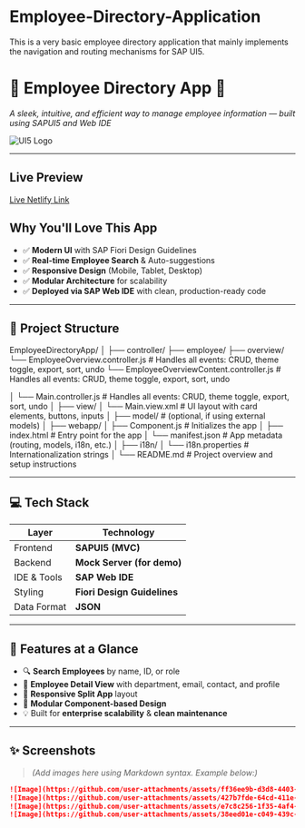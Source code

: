 # Employee-Directory-Application
This is a very basic employee directory application that mainly implements the navigation and routing mechanisms for SAP UI5.
# 👥 Employee Directory App 📇  
*A sleek, intuitive, and efficient way to manage employee information — built using SAPUI5 and Web IDE*

![UI5 Logo]()

---
## Live Preview
[Live Netlify Link](https://employeedirectoryapplication.netlify.app/)

##  Why You'll Love This App

- ✅ **Modern UI** with SAP Fiori Design Guidelines  
- ✅ **Real-time Employee Search** & Auto-suggestions  
- ✅ **Responsive Design** (Mobile, Tablet, Desktop)  
- ✅ **Modular Architecture** for scalability  
- ✅ **Deployed via SAP Web IDE** with clean, production-ready code

---

## 🚀 Project Structure 
EmployeeDirectoryApp/
│
├── controller/
     ├── employee/
         ├── overview/
              └── EmployeeOverview.controller.js # Handles all events: CRUD, theme toggle, export, sort, undo
              └── EmployeeOverviewContent.controller.js # Handles all events: CRUD, theme toggle, export, sort, undo
            
│ └── Main.controller.js # Handles all events: CRUD, theme toggle, export, sort, undo
│
├── view/
│ └── Main.view.xml # UI layout with card elements, buttons, inputs
│
├── model/ # (optional, if using external models)
│
├── webapp/
│ ├── Component.js # Initializes the app
│ ├── index.html # Entry point for the app
│ └── manifest.json # App metadata (routing, models, i18n, etc.)
│
├── i18n/
│ └── i18n.properties # Internationalization strings
│
└── README.md # Project overview and setup instructions

---

## 💻 Tech Stack

| Layer        | Technology         |
|--------------|--------------------|
| Frontend     | **SAPUI5 (MVC)**   |
| Backend      | **Mock Server (for demo)** |
| IDE & Tools  | **SAP Web IDE**    |
| Styling      | **Fiori Design Guidelines** |
| Data Format  | **JSON**           |

---

## 🧠 Features at a Glance

- 🔍 **Search Employees** by name, ID, or role  
- 📄 **Employee Detail View** with department, email, contact, and profile  
- 🧭 **Responsive Split App** layout  
- 📁 **Modular Component-based Design**  
- 💡 Built for **enterprise scalability** & **clean maintenance**

---

## ✨ Screenshots

> _(Add images here using Markdown syntax. Example below:)_

```md
![Image](https://github.com/user-attachments/assets/ff36ee9b-d3d8-4403-8407-b45c8fa98038)
![Image](https://github.com/user-attachments/assets/427b7fde-64cd-411e-9c53-930e0bc55166)
![Image](https://github.com/user-attachments/assets/e7c8c256-1f35-4af4-8ac5-5a6db49f929e)
![Image](https://github.com/user-attachments/assets/38eed01e-c049-439c-b396-2e16fa3ecd45)


